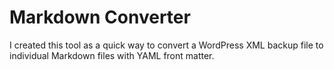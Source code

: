 # Markdown Converter

I created this tool as a quick way to convert a WordPress XML backup file to individual Markdown files with YAML front matter.
